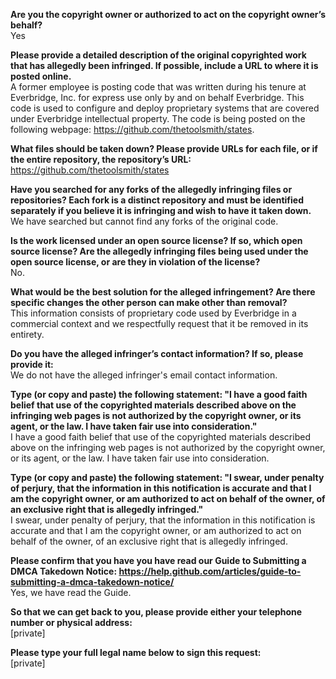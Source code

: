 **Are you the copyright owner or authorized to act on the copyright owner’s behalf?**  
Yes

**Please provide a detailed description of the original copyrighted work that has allegedly been infringed. If possible, include a URL to where it is posted online.**  
A former employee is posting code that was written during his tenure at Everbridge, Inc. for express use only by and on behalf Everbridge. This code is used to configure and deploy proprietary systems that are covered under Everbridge intellectual property. The code is being posted on the following webpage: https://github.com/thetoolsmith/states.

**What files should be taken down? Please provide URLs for each file, or if the entire repository, the repository’s URL:**   https://github.com/thetoolsmith/states

**Have you searched for any forks of the allegedly infringing files or repositories? Each fork is a distinct repository and must be identified separately if you believe it is infringing and wish to have it taken down.**   
We have searched but cannot find any forks of the original code.

**Is the work licensed under an open source license? If so, which open source license? Are the allegedly infringing files being used under the open source license, or are they in violation of the license?**  
No.

**What would be the best solution for the alleged infringement? Are there specific changes the other person can make other than removal?**  
This information consists of proprietary code used by Everbridge in a commercial context and we respectfully request that it be removed in its entirety.

**Do you have the alleged infringer’s contact information? If so, please provide it:**  
We do not have the alleged infringer's email contact information.

**Type (or copy and paste) the following statement: "I have a good faith belief that use of the copyrighted materials described above on the infringing web pages is not authorized by the copyright owner, or its agent, or the law. I have taken fair use into consideration."**   
I have a good faith belief that use of the copyrighted materials described above on the infringing web pages is not authorized by the copyright owner, or its agent, or the law. I have taken fair use into consideration.

**Type (or copy and paste) the following statement: "I swear, under penalty of perjury, that the information in this notification is accurate and that I am the copyright owner, or am authorized to act on behalf of the owner, of an exclusive right that is allegedly infringed."**  
I swear, under penalty of perjury, that the information in this notification is accurate and that I am the copyright owner, or am authorized to act on behalf of the owner, of an exclusive right that is allegedly infringed.

**Please confirm that you have you have read our Guide to Submitting a DMCA Takedown Notice: https://help.github.com/articles/guide-to-submitting-a-dmca-takedown-notice/**   
Yes, we have read the Guide.

**So that we can get back to you, please provide either your telephone number or physical address:**  
[private]

**Please type your full legal name below to sign this request:**  
[private]
